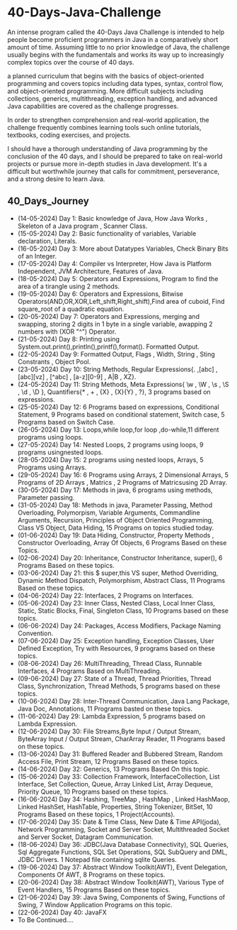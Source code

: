 # 40-Days-Java-Challenge

An intense program called the 40-Days Java Challenge is intended to help people become proficient programmers in Java in a comparatively short amount of time. Assuming little to no prior knowledge of Java, the challenge usually begins with the fundamentals and works its way up to increasingly complex topics over the course of 40 days.

a planned curriculum that begins with the basics of object-oriented programming and covers topics including data types, syntax, control flow, and object-oriented programming. More difficult subjects including collections, generics, multithreading, exception handling, and advanced Java capabilities are covered as the challenge progresses.

In order to strengthen comprehension and real-world application, the challenge frequently combines learning tools such online tutorials, textbooks, coding exercises, and projects. 

I should have a thorough understanding of Java programming by the conclusion of the 40 days, and I should be prepared to take on real-world projects or pursue more in-depth studies in Java development. It's a difficult but worthwhile journey that calls for commitment, perseverance, and a strong desire to learn Java.


## 40_Days_Journey

- (14-05-2024) Day 1: Basic knowledge of Java, How Java Works , Skeleton of a Java program , Scanner Class. 
- (15-05-2024) Day 2: Basic functionality of variables, Variable declaration, Literals. 
- (16-05-2024) Day 3: More about Datatypes Variables, Check Binary Bits of an Integer.
- (17-05-2024) Day 4: Compiler vs Interpreter, How Java is Platform Independent, JVM Architecture, Features of Java.
- (18-05-2024) Day 5: Operators and Expressions, Program to find the area of a tirangle using 2 methods.
- (19-05-2024) Day 6: Operators and Expressions, Bitwise Operators(AND,OR,XOR,Left_shift,Right_shift),Find area of cuboid, Find square_root of a quadratic equation.
- (20-05-2024) Day 7: Operators and Expressions, merging and swapping, storing 2 digits in 1 byte in a single variable, awapping 2 numbers with (XOR "^") Operator.
- (21-05-2024) Day 8: Printing using System.out.print(),println(),printf(),format().  Formatted Output.
- (22-05-2024) Day 9: Formatted Output, Flags , Width, String , Sting Constrants , Object Pool.
- (23-05-2024) Day 10: String Methods, Regular Expressions{. ,[abc] , [abc][vz] , [^abc] , [a-z][0-9] , A|B , XZ}.
- (24-05-2024) Day 11: String Methods, Meta Expressions{ \w , \W , \s , \S , \d , \D }, Quantifiers{* , + , {X} , {X}{Y} , ?}, 3 programs based on expressions.
- (25-05-2024) Day 12: 6 Programs based on expressions, Conditional Statement, 9 Programs based on conditional statement, Switch case, 5 Programs based on Switch Case.
- (26-05-2024) Day 13: Loops,while loop,for loop ,do-while,11 different programs using loops.
- (27-05-2024) Day 14: Nested Loops, 2 programs using loops, 9 programs usingnested loops.
- (28-05-2024) Day 15: 2 programs using nested loops, Arrays, 5 Programs using Arrays.
- (29-05-2024) Day 16: 6 Programs using Arrays, 2 Dimensional Arrays, 5 Programs of 2D Arrays , Matrics , 2 Programs of Matricsusing 2D Array.
- (30-05-2024) Day 17: Methods in java, 6 programs using methods, Parameter passing.
- (31-05-2024) Day 18: Methods in java, Parameter Passing, Method Overloading, Polymorpism, Variable Arguments, Commandline Arguments, Recursion, Principles of Object Oriented Programming, Class VS Object, Data Hiding, 15 Programs on topics studied today.
- (01-06-2024) Day 19: Data Hiding, Constructor, Property Methods , Constructor Overloading, Array Of Objects, 6 Programs Based on these Topics.
- (02-06-2024) Day 20: Inheritance, Constructor Inheritance, super(), 6 Programs Based on these topics.
- (03-06-2024) Day 21: this $ super,this VS super, Method Overriding, Dynamic Method Dispatch, Polymorphism, Abstract Class, 11 Programs Based on these topics.
- (04-06-2024) Day 22: Interfaces, 2 Programs on Interfaces.
- (05-06-2024) Day 23: Inner Class, Nested Class, Local Inner Class, Static, Static Blocks, Final, Singleton Class, 10 Programs based on these topics.
- (06-06-2024) Day 24: Packages, Access Modifiers, Package Naming Convention.
- (07-06-2024) Day 25: Exception handling, Exception Classes, User Defined Exception, Try with Resources, 9 programs based on these topics.
- (08-06-2024) Day 26: MultiThreading, Thread Class, Runnable Interfaces, 4 Programs Based on MultiThreading.
- (09-06-2024) Day 27: State of a Thread, Thread Priorities, Thread Class, Synchronization, Thread Methods, 5 programs based on these topics.
- (10-06-2024) Day 28: Inter-Thread Communication, Java Lang Package, Java Doc, Annotations, 11 Programs basted on these topics.
- (11-06-2024) Day 29: Lambda Expression, 5 programs based on Lambda Expression.
- (12-06-2024) Day 30: File Streams,Byte Input / Output Stream, ByteArray Input / Output Stream, CharArray Reader,  11 Programs based on these topics.
- (13-06-2024) Day 31: Buffered Reader and Bubbered Stream, Random Access File, Print Stream, 12 Programs Based on these topics.
- (14-06-2024) Day 32: Generics, 13 Programs Based On this topic.
- (15-06-2024) Day 33: Collection Framework, InterfaceCollection, List Interface, Set Collection, Queue, Array Linked List, Array Dequeue, Priority Queue, 10 Programs based on these topics.
- (16-06-2024) Day 34: Hashing, TreeMap , HashMap , Linked HashMaop, Linked HashSet, HashTable, Properties, String Tokenizer, BitSet, 10 Programs Based on these topics, 1 Project(Accounts).
- (17-06-2024) Day 35: Date & Time Class, New Date & Time API(joda), Network Programming, Socket and Server Socket, Multithreaded Socket and Server Socket, Datagram Communication.
- (18-06-2024) Day 36: JDBC(Java Database Connectivity), SQL Queries, Sql Aggregate Functions, SQL Set Operations, SQL SubQuery and DML, JDBC Drivers. 1 Notepad file containing sqlite Queries.
- (19-06-2024) Day 37: Abstract Window Toolkit(AWT), Event Delegation, Components Of AWT, 8 Programs on these topics.
- (20-06-2024) Day 38: Abstract Window Toolkit(AWT), Various Type of Event Handlers, 15 Programs Based on these topics.
- (21-06-2024) Day 39: Java Swing, Components of Swing, Functions of Swing, 7 Window Application Programs on this topic.
- (22-06-2024) Day 40: JavaFX 
- To Be Continued....
